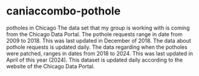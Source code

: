 # caniaccombo-pothole
potholes in Chicago
The data set that my group is working with is coming from the Chicago Data Portal. The pothole requests range in date from 2009 to 2018. This was last updated in December of 2018. The data about pothole requests is updated daily. The data regarding when the potholes were patched, ranges in dates from 2018 to 2024. This was last updated in April of this year (2024). This dataset is updated daily according to the website of the Chicago Data Portal.
